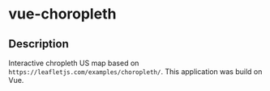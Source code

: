 # vue-choropleth

## Description
Interactive chropleth US map based on `https://leafletjs.com/examples/choropleth/`. This application was build on Vue.
